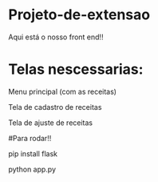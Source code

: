 ﻿# Projeto-de-extensao

Aqui está o nosso front end!!

# Telas nescessarias:

Menu principal (com as receitas)

Tela de cadastro de receitas

Tela de ajuste de receitas


#Para rodar!!

pip install flask

python app.py

